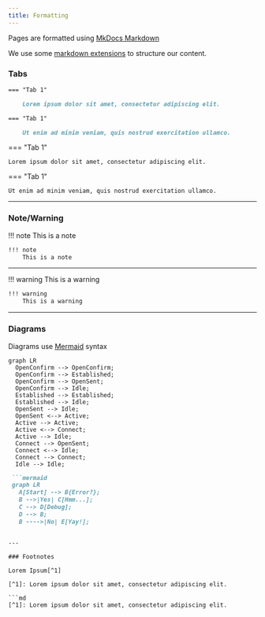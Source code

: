 ```yaml
---
title: Formatting
---
```



Pages are formatted using [MkDocs Markdown](https://www.mkdocs.org/user-guide/writing-your-docs/#writing-with-markdown)

We use some [markdown extensions](https://squidfunk.github.io/mkdocs-material/reference/) to structure our content.

### Tabs

```md
=== "Tab 1"

    Lorem ipsum dolor sit amet, consectetur adipiscing elit.

=== "Tab 1"

    Ut enim ad minim veniam, quis nostrud exercitation ullamco.
```

=== "Tab 1"

    Lorem ipsum dolor sit amet, consectetur adipiscing elit.

=== "Tab 1"

    Ut enim ad minim veniam, quis nostrud exercitation ullamco.

---

### Note/Warning

!!! note
    This is a note

```md
!!! note
    This is a note
```

---

!!! warning
    This is a warning

```md
!!! warning
    This is a warning
```

---

### Diagrams

Diagrams use [Mermaid](https://mermaid.js.org/intro/) syntax

```mermaid
graph LR
  OpenConfirm --> OpenConfirm;
  OpenConfirm --> Established;
  OpenConfirm --> OpenSent;
  OpenConfirm --> Idle;
  Established --> Established;
  Established --> Idle;
  OpenSent --> Idle;
  OpenSent <--> Active;
  Active --> Active;
  Active <--> Connect;
  Active --> Idle;
  Connect --> OpenSent;
  Connect <--> Idle;
  Connect --> Connect;
  Idle --> Idle;
```

```md
 ```mermaid
 graph LR
   A[Start] --> B{Error?};
   B -->|Yes| C[Hmm...];
   C --> D[Debug];
   D --> B;
   B ---->|No| E[Yay!];
 ```

```

---

### Footnotes

Lorem Ipsum[^1]

[^1]: Lorem ipsum dolor sit amet, consectetur adipiscing elit.

```md
[^1]: Lorem ipsum dolor sit amet, consectetur adipiscing elit.
```
